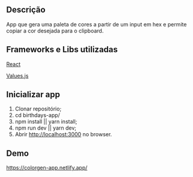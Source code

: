 ## Descrição

App que gera uma paleta de cores a partir de um input em hex e permite copiar a cor desejada para o clipboard.

## Frameworks e Libs utilizadas

[React](https://github.com/facebook/react/)

[Values.js](https://github.com/noeldelgado/Values.js/)

## Inicializar app

1) Clonar repositório;
2) cd birthdays-app/
3) npm install || yarn install;
4) npm run dev || yarn dev;
5) Abrir [http://localhost:3000](http://localhost:3000) no browser.

## Demo

https://colorgen-app.netlify.app/
